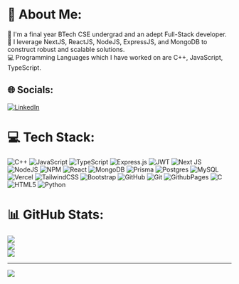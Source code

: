 # 💫 About Me:
🔭 I'm a final year BTech CSE undergrad and an adept Full-Stack developer.<br>🌱 I leverage NextJS, ReactJS, NodeJS, ExpressJS, and MongoDB to construct robust and scalable solutions.<br>💻 Programming Languages which I have worked on are C++, JavaScript, TypeScript.


## 🌐 Socials:
[![LinkedIn](https://img.shields.io/badge/LinkedIn-%230077B5.svg?logo=linkedin&logoColor=white)](https://linkedin.com/in/faizaan-shaikh-cse) 

# 💻 Tech Stack:
![C++](https://img.shields.io/badge/c++-%2300599C.svg?style=flat-square&logo=c%2B%2B&logoColor=white) ![JavaScript](https://img.shields.io/badge/javascript-%23323330.svg?style=flat-square&logo=javascript&logoColor=%23F7DF1E) ![TypeScript](https://img.shields.io/badge/typescript-%23007ACC.svg?style=flat-square&logo=typescript&logoColor=white) ![Express.js](https://img.shields.io/badge/express.js-%23404d59.svg?style=flat-square&logo=express&logoColor=%2361DAFB) ![JWT](https://img.shields.io/badge/JWT-black?style=flat-square&logo=JSON%20web%20tokens) ![Next JS](https://img.shields.io/badge/Next-black?style=flat-square&logo=next.js&logoColor=white) ![NodeJS](https://img.shields.io/badge/node.js-6DA55F?style=flat-square&logo=node.js&logoColor=white) ![NPM](https://img.shields.io/badge/NPM-%23CB3837.svg?style=flat-square&logo=npm&logoColor=white) ![React](https://img.shields.io/badge/react-%2320232a.svg?style=flat-square&logo=react&logoColor=%2361DAFB) ![MongoDB](https://img.shields.io/badge/MongoDB-%234ea94b.svg?style=flat-square&logo=mongodb&logoColor=white) ![Prisma](https://img.shields.io/badge/Prisma-3982CE?style=flat-square&logo=Prisma&logoColor=white) ![Postgres](https://img.shields.io/badge/postgres-%23316192.svg?style=flat-square&logo=postgresql&logoColor=white) ![MySQL](https://img.shields.io/badge/mysql-4479A1.svg?style=flat-square&logo=mysql&logoColor=white) ![Vercel](https://img.shields.io/badge/vercel-%23000000.svg?style=flat-square&logo=vercel&logoColor=white) ![TailwindCSS](https://img.shields.io/badge/tailwindcss-%2338B2AC.svg?style=flat-square&logo=tailwind-css&logoColor=white) ![Bootstrap](https://img.shields.io/badge/bootstrap-%238511FA.svg?style=flat-square&logo=bootstrap&logoColor=white) ![GitHub](https://img.shields.io/badge/github-%23121011.svg?style=flat-square&logo=github&logoColor=white) ![Git](https://img.shields.io/badge/git-%23F05033.svg?style=flat-square&logo=git&logoColor=white) ![GithubPages](https://img.shields.io/badge/github%20pages-121013?style=flat-square&logo=github&logoColor=white) ![C](https://img.shields.io/badge/c-%2300599C.svg?style=flat-square&logo=c&logoColor=white) ![HTML5](https://img.shields.io/badge/html5-%23E34F26.svg?style=flat-square&logo=html5&logoColor=white) ![Python](https://img.shields.io/badge/python-3670A0?style=flat-square&logo=python&logoColor=ffdd54)
# 📊 GitHub Stats:
![](https://github-readme-stats.vercel.app/api?username=faizaanCPP09&theme=dark&hide_border=false&include_all_commits=false&count_private=false)<br/>
![](https://github-readme-streak-stats.herokuapp.com/?user=faizaanCPP09&theme=dark&hide_border=false)<br/>
![](https://github-readme-stats.vercel.app/api/top-langs/?username=faizaanCPP09&theme=dark&hide_border=false&include_all_commits=false&count_private=false&layout=compact)

---
[![](https://visitcount.itsvg.in/api?id=faizaanCPP09&icon=0&color=0)](https://visitcount.itsvg.in)

<!-- Proudly created with GPRM ( https://gprm.itsvg.in ) -->
